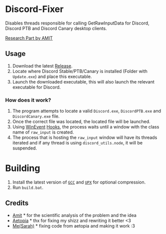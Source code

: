 # Discord-Fixer
Disables threads responsible for calling GetRawInputData for Discord, Discord PTB and Discord Canary desktop clients.

[Research Part by AMIT](https://twitter.com/amitxv/status/1636094504905179138)

## Usage

1. Download the latest [Release](https://github.com/PrincessAkira/Discord-Fixer/releases).
2. Locate where Discord Stable/PTB/Canary is installed (Folder with `Update.exe`) and place this executable.
3. Launch the downloaded executable, this will also launch the relevant executable for Discord.

### How does it work?
1. The program attempts to locate a valid `Discord.exe`, `DiscordPTB.exe` and `DiscordCanary.exe` file.
2. Once the correct file was located, the located file will be launched.
3. Using [WinEvent](https://learn.microsoft.com/en-us/windows/win32/winauto/what-are-winevents) [Hooks](https://learn.microsoft.com/en-us/windows/win32/api/winuser/nf-winuser-setwineventhook), the process waits until a window with the class name of `raw_input` is created.
4. The process that is hosting the `raw_input` window will have its threads iterated and if any thread is using `discord_utils.node`, it will be suspended.

# Building
1. Install the latest version of [`GCC`](https://winlibs.com/) and [`UPX`](https://upx.github.io/) for optional compression.
2. Run `build.bat`.

## Credits

- [Amit](https://twitter.com/amitxv) * for the scientific analysis of the problem and the idea
- [Aetopia](https://github.com/Aetopia) * thx for fixing my shizz and rewriting it better <3
- [Me(Sarah)](https://github.com/PrincessAkira) * fixing code from aetopia and making it work :3
